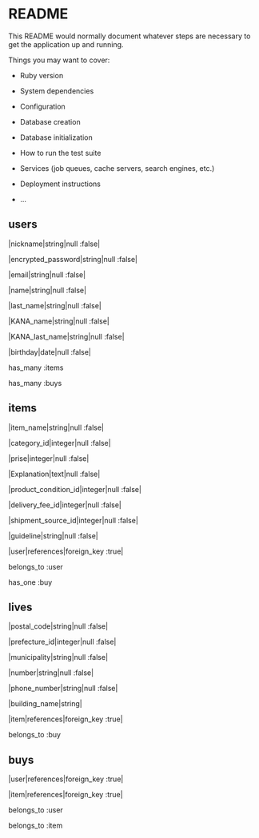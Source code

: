 # README

This README would normally document whatever steps are necessary to get the
application up and running.

Things you may want to cover:

* Ruby version

* System dependencies

* Configuration

* Database creation

* Database initialization

* How to run the test suite

* Services (job queues, cache servers, search engines, etc.)

* Deployment instructions

* ...

## users

|nickname|string|null :false|

|encrypted_password|string|null :false|

|email|string|null :false|

|name|string|null :false|

|last_name|string|null :false|

|KANA_name|string|null :false|

|KANA_last_name|string|null :false|

|birthday|date|null :false|

has_many :items

has_many :buys
## items

|item_name|string|null :false|

|category_id|integer|null :false|

|prise|integer|null :false|

|Explanation|text|null :false|

|product_condition_id|integer|null :false|

|delivery_fee_id|integer|null :false|

|shipment_source_id|integer|null :false|

|guideline|string|null :false|

|user|references|foreign_key :true|

belongs_to :user

has_one :buy

## lives

|postal_code|string|null :false|

|prefecture_id|integer|null :false|

|municipality|string|null :false|

|number|string|null :false|

|phone_number|string|null :false|

|building_name|string|

|item|references|foreign_key :true|

belongs_to :buy

## buys

|user|references|foreign_key :true|

|item|references|foreign_key :true|

belongs_to :user

belongs_to :item




